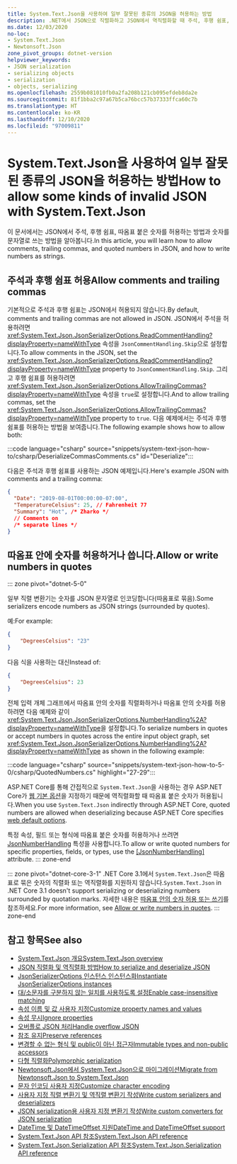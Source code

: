 ```yaml
---
title: System.Text.Json을 사용하여 일부 잘못된 종류의 JSON을 허용하는 방법
description: .NET에서 JSON으로 직렬화하고 JSON에서 역직렬화할 때 주석, 후행 쉼표, 따옴표 붙은 숫자를 허용하는 방법을 알아봅니다.
ms.date: 12/03/2020
no-loc:
- System.Text.Json
- Newtonsoft.Json
zone_pivot_groups: dotnet-version
helpviewer_keywords:
- JSON serialization
- serializing objects
- serialization
- objects, serializing
ms.openlocfilehash: 2559b081010fb0a2fa208b121cb095efdeb8da2e
ms.sourcegitcommit: 81f1bba2c97a67b5ca76bcc57b37333ffca60c7b
ms.translationtype: HT
ms.contentlocale: ko-KR
ms.lasthandoff: 12/10/2020
ms.locfileid: "97009811"
---
```

# <a name="how-to-allow-some-kinds-of-invalid-json-with-no-locsystemtextjson"></a><span data-ttu-id="a3f2e-103">System.Text.Json을 사용하여 일부 잘못된 종류의 JSON을 허용하는 방법</span><span class="sxs-lookup"><span data-stu-id="a3f2e-103">How to allow some kinds of invalid JSON with System.Text.Json</span></span>

<span data-ttu-id="a3f2e-104">이 문서에서는 JSON에서 주석, 후행 쉼표, 따옴표 붙은 숫자를 허용하는 방법과 숫자를 문자열로 쓰는 방법을 알아봅니다.</span><span class="sxs-lookup"><span data-stu-id="a3f2e-104">In this article, you will learn how to allow comments, trailing commas, and quoted numbers in JSON, and how to write numbers as strings.</span></span>

## <a name="allow-comments-and-trailing-commas"></a><span data-ttu-id="a3f2e-105">주석과 후행 쉼표 허용</span><span class="sxs-lookup"><span data-stu-id="a3f2e-105">Allow comments and trailing commas</span></span>

<span data-ttu-id="a3f2e-106">기본적으로 주석과 후행 쉼표는 JSON에서 허용되지 않습니다.</span><span class="sxs-lookup"><span data-stu-id="a3f2e-106">By default, comments and trailing commas are not allowed in JSON.</span></span> <span data-ttu-id="a3f2e-107">JSON에서 주석을 허용하려면 <xref:System.Text.Json.JsonSerializerOptions.ReadCommentHandling?displayProperty=nameWithType> 속성을 `JsonCommentHandling.Skip`으로 설정합니다.</span><span class="sxs-lookup"><span data-stu-id="a3f2e-107">To allow comments in the JSON, set the <xref:System.Text.Json.JsonSerializerOptions.ReadCommentHandling?displayProperty=nameWithType> property to `JsonCommentHandling.Skip`.</span></span>
<span data-ttu-id="a3f2e-108">그리고 후행 쉼표를 허용하려면 <xref:System.Text.Json.JsonSerializerOptions.AllowTrailingCommas?displayProperty=nameWithType> 속성을 `true`로 설정합니다.</span><span class="sxs-lookup"><span data-stu-id="a3f2e-108">And to allow trailing commas, set the <xref:System.Text.Json.JsonSerializerOptions.AllowTrailingCommas?displayProperty=nameWithType> property to `true`.</span></span> <span data-ttu-id="a3f2e-109">다음 예제에서는 주석과 후행 쉼표를 허용하는 방법을 보여줍니다.</span><span class="sxs-lookup"><span data-stu-id="a3f2e-109">The following example shows how to allow both:</span></span>

:::code language="csharp" source="snippets/system-text-json-how-to/csharp/DeserializeCommasComments.cs" id="Deserialize":::

<span data-ttu-id="a3f2e-110">다음은 주석과 후행 쉼표를 사용하는 JSON 예제입니다.</span><span class="sxs-lookup"><span data-stu-id="a3f2e-110">Here's example JSON with comments and a trailing comma:</span></span>

```json
{
  "Date": "2019-08-01T00:00:00-07:00",
  "TemperatureCelsius": 25, // Fahrenheit 77
  "Summary": "Hot", /* Zharko */
  // Comments on
  /* separate lines */
}
```

## <a name="allow-or-write-numbers-in-quotes"></a><span data-ttu-id="a3f2e-111">따옴표 안에 숫자를 허용하거나 씁니다.</span><span class="sxs-lookup"><span data-stu-id="a3f2e-111">Allow or write numbers in quotes</span></span>

::: zone pivot="dotnet-5-0"

<span data-ttu-id="a3f2e-112">일부 직렬 변환기는 숫자를 JSON 문자열로 인코딩합니다(따옴표로 묶음).</span><span class="sxs-lookup"><span data-stu-id="a3f2e-112">Some serializers encode numbers as JSON strings (surrounded by quotes).</span></span>

<span data-ttu-id="a3f2e-113">예:</span><span class="sxs-lookup"><span data-stu-id="a3f2e-113">For example:</span></span>

```json
{
    "DegreesCelsius": "23"
}
```

<span data-ttu-id="a3f2e-114">다음 식을 사용하는 대신</span><span class="sxs-lookup"><span data-stu-id="a3f2e-114">Instead of:</span></span>

```json
{
    "DegreesCelsius": 23
}
```

<span data-ttu-id="a3f2e-115">전체 입력 개체 그래프에서 따옴표 안의 숫자를 직렬화하거나 따옴표 안의 숫자를 허용하려면 다음 예제와 같이 <xref:System.Text.Json.JsonSerializerOptions.NumberHandling%2A?displayProperty=nameWithType>을 설정합니다.</span><span class="sxs-lookup"><span data-stu-id="a3f2e-115">To serialize numbers in quotes or accept numbers in quotes across the entire input object graph, set <xref:System.Text.Json.JsonSerializerOptions.NumberHandling%2A?displayProperty=nameWithType> as shown in the following example:</span></span>

:::code language="csharp" source="snippets/system-text-json-how-to-5-0/csharp/QuotedNumbers.cs" highlight="27-29":::

<span data-ttu-id="a3f2e-116">ASP.NET Core를 통해 간접적으로 `System.Text.Json`을 사용하는 경우 ASP.NET Core가 [웹 기본 옵션](xref:System.Text.Json.JsonSerializerDefaults.Web)을 지정하기 때문에 역직렬화할 때 따옴표 붙은 숫자가 허용됩니다.</span><span class="sxs-lookup"><span data-stu-id="a3f2e-116">When you use `System.Text.Json` indirectly through ASP.NET Core, quoted numbers are allowed when deserializing because ASP.NET Core specifies [web default options](xref:System.Text.Json.JsonSerializerDefaults.Web).</span></span>

<span data-ttu-id="a3f2e-117">특정 속성, 필드 또는 형식에 따옴표 붙은 숫자를 허용하거나 쓰려면 [JsonNumberHandling](xref:System.Text.Json.Serialization.JsonNumberHandlingAttribute) 특성을 사용합니다.</span><span class="sxs-lookup"><span data-stu-id="a3f2e-117">To allow or write quoted numbers for specific properties, fields, or types, use the [[JsonNumberHandling]](xref:System.Text.Json.Serialization.JsonNumberHandlingAttribute) attribute.</span></span>
::: zone-end

::: zone pivot="dotnet-core-3-1"
<span data-ttu-id="a3f2e-118">.NET Core 3.1에서 `System.Text.Json`은 따옴표로 묶은 숫자의 직렬화 또는 역직렬화를 지원하지 않습니다.</span><span class="sxs-lookup"><span data-stu-id="a3f2e-118">`System.Text.Json` in .NET Core 3.1 doesn't support serializing or deserializing numbers surrounded by quotation marks.</span></span> <span data-ttu-id="a3f2e-119">자세한 내용은 [따옴표 안의 숫자 허용 또는 쓰기](system-text-json-migrate-from-newtonsoft-how-to.md#allow-or-write-numbers-in-quotes)를 참조하세요.</span><span class="sxs-lookup"><span data-stu-id="a3f2e-119">For more information, see [Allow or write numbers in quotes](system-text-json-migrate-from-newtonsoft-how-to.md#allow-or-write-numbers-in-quotes).</span></span>
::: zone-end

## <a name="see-also"></a><span data-ttu-id="a3f2e-120">참고 항목</span><span class="sxs-lookup"><span data-stu-id="a3f2e-120">See also</span></span>

* [<span data-ttu-id="a3f2e-121">System.Text.Json 개요</span><span class="sxs-lookup"><span data-stu-id="a3f2e-121">System.Text.Json overview</span></span>](system-text-json-overview.md)
* [<span data-ttu-id="a3f2e-122">JSON 직렬화 및 역직렬화 방법</span><span class="sxs-lookup"><span data-stu-id="a3f2e-122">How to serialize and deserialize JSON</span></span>](system-text-json-how-to.md)
* [<span data-ttu-id="a3f2e-123">JsonSerializerOptions 인스턴스 인스턴스화</span><span class="sxs-lookup"><span data-stu-id="a3f2e-123">Instantiate JsonSerializerOptions instances</span></span>](system-text-json-configure-options.md)
* [<span data-ttu-id="a3f2e-124">대/소문자를 구분하지 않는 일치를 사용하도록 설정</span><span class="sxs-lookup"><span data-stu-id="a3f2e-124">Enable case-insensitive matching</span></span>](system-text-json-character-casing.md)
* [<span data-ttu-id="a3f2e-125">속성 이름 및 값 사용자 지정</span><span class="sxs-lookup"><span data-stu-id="a3f2e-125">Customize property names and values</span></span>](system-text-json-customize-properties.md)
* [<span data-ttu-id="a3f2e-126">속성 무시</span><span class="sxs-lookup"><span data-stu-id="a3f2e-126">Ignore properties</span></span>](system-text-json-ignore-properties.md)
* [<span data-ttu-id="a3f2e-127">오버플로 JSON 처리</span><span class="sxs-lookup"><span data-stu-id="a3f2e-127">Handle overflow JSON</span></span>](system-text-json-handle-overflow.md)
* [<span data-ttu-id="a3f2e-128">참조 유지</span><span class="sxs-lookup"><span data-stu-id="a3f2e-128">Preserve references</span></span>](system-text-json-preserve-references.md)
* [<span data-ttu-id="a3f2e-129">변경할 수 없는 형식 및 public이 아닌 접근자</span><span class="sxs-lookup"><span data-stu-id="a3f2e-129">Immutable types and non-public accessors</span></span>](system-text-json-immutability.md)
* [<span data-ttu-id="a3f2e-130">다형 직렬화</span><span class="sxs-lookup"><span data-stu-id="a3f2e-130">Polymorphic serialization</span></span>](system-text-json-polymorphism.md)
* [<span data-ttu-id="a3f2e-131">Newtonsoft.Json에서 System.Text.Json으로 마이그레이션</span><span class="sxs-lookup"><span data-stu-id="a3f2e-131">Migrate from Newtonsoft.Json to System.Text.Json</span></span>](system-text-json-migrate-from-newtonsoft-how-to.md)
* [<span data-ttu-id="a3f2e-132">문자 인코딩 사용자 지정</span><span class="sxs-lookup"><span data-stu-id="a3f2e-132">Customize character encoding</span></span>](system-text-json-character-encoding.md)
* [<span data-ttu-id="a3f2e-133">사용자 지정 직렬 변환기 및 역직렬 변환기 작성</span><span class="sxs-lookup"><span data-stu-id="a3f2e-133">Write custom serializers and deserializers</span></span>](write-custom-serializer-deserializer.md)
* [<span data-ttu-id="a3f2e-134">JSON serialization용 사용자 지정 변환기 작성</span><span class="sxs-lookup"><span data-stu-id="a3f2e-134">Write custom converters for JSON serialization</span></span>](system-text-json-converters-how-to.md)
* [<span data-ttu-id="a3f2e-135">DateTime 및 DateTimeOffset 지원</span><span class="sxs-lookup"><span data-stu-id="a3f2e-135">DateTime and DateTimeOffset support</span></span>](../datetime/system-text-json-support.md)
* <span data-ttu-id="a3f2e-136">[System.Text.Json API 참조](xref:System.Text.Json)</span><span class="sxs-lookup"><span data-stu-id="a3f2e-136">[System.Text.Json API reference](xref:System.Text.Json)</span></span>
* <span data-ttu-id="a3f2e-137">[System.Text.Json.Serialization API 참조](xref:System.Text.Json.Serialization)</span><span class="sxs-lookup"><span data-stu-id="a3f2e-137">[System.Text.Json.Serialization API reference](xref:System.Text.Json.Serialization)</span></span>
